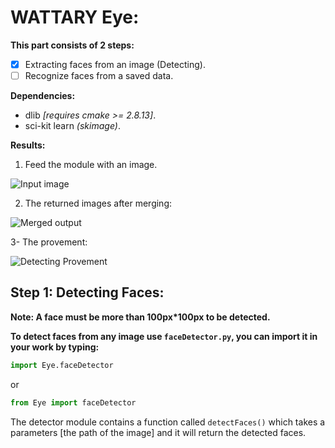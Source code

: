 # WATTARY Eye:

**This part consists of 2 steps:**
- [x] Extracting faces from an image (Detecting).
- [ ] Recognize faces from a saved data.

**Dependencies:**
- dlib *[requires cmake >= 2.8.13]*.
- sci-kit learn *(skimage)*.

**Results:**
1. Feed the module with an image.

![Input image](Eye/imgs/3818.jpg)

2. The returned images after merging:

![Merged output](Eye/imgs/merge_from_ofoct.jpg)

3- The provement:

![Detecting Provement](Eye/imgs/Screenshot%20from%202018-02-16%2000-37-36.png)


## Step 1: Detecting Faces:

**Note: A face must be more than 100px*100px to be detected.**

**To detect faces from any image use `faceDetector.py`, you can import it in your work by typing:**

```python
import Eye.faceDetector
```
or
```python
from Eye import faceDetector
```

The detector module contains a function called `detectFaces()` which takes a parameters [the path of the image] and it will return the detected faces.


